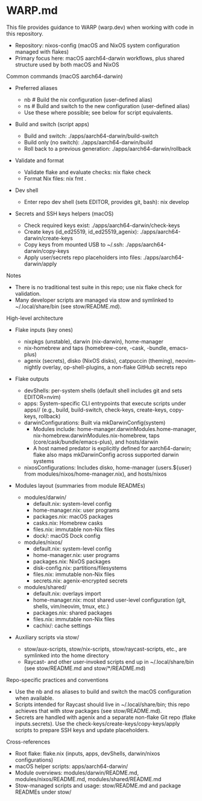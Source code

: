 # WARP.md

This file provides guidance to WARP (warp.dev) when working with code in this repository.

- Repository: nixos-config (macOS and NixOS system configuration managed with flakes)
- Primary focus here: macOS aarch64-darwin workflows, plus shared structure used by both macOS and NixOS

Common commands (macOS aarch64-darwin)
- Preferred aliases
  - nb  # Build the nix configuration (user-defined alias)
  - ns  # Build and switch to the new configuration (user-defined alias)
  - Use these where possible; see below for script equivalents.

- Build and switch (script apps)
  - Build and switch: ./apps/aarch64-darwin/build-switch
  - Build only (no switch): ./apps/aarch64-darwin/build
  - Roll back to a previous generation: ./apps/aarch64-darwin/rollback

- Validate and format
  - Validate flake and evaluate checks: nix flake check
  - Format Nix files: nix fmt .

- Dev shell
  - Enter repo dev shell (sets EDITOR, provides git, bash): nix develop

- Secrets and SSH keys helpers (macOS)
  - Check required keys exist: ./apps/aarch64-darwin/check-keys
  - Create keys (id_ed25519, id_ed25519_agenix): ./apps/aarch64-darwin/create-keys
  - Copy keys from mounted USB to ~/.ssh: ./apps/aarch64-darwin/copy-keys
  - Apply user/secrets repo placeholders into files: ./apps/aarch64-darwin/apply

Notes
- There is no traditional test suite in this repo; use nix flake check for validation.
- Many developer scripts are managed via stow and symlinked to ~/.local/share/bin (see stow/README.md).

High-level architecture
- Flake inputs (key ones)
  - nixpkgs (unstable), darwin (nix-darwin), home-manager
  - nix-homebrew and taps (homebrew-core, -cask, -bundle, emacs-plus)
  - agenix (secrets), disko (NixOS disks), catppuccin (theming), neovim-nightly overlay, op-shell-plugins, a non-flake GitHub secrets repo

- Flake outputs
  - devShells: per-system shells (default shell includes git and sets EDITOR=nvim)
  - apps: System-specific CLI entrypoints that execute scripts under apps/<system>/ (e.g., build, build-switch, check-keys, create-keys, copy-keys, rollback)
  - darwinConfigurations: Built via mkDarwinConfig(system)
    - Modules include: home-manager.darwinModules.home-manager, nix-homebrew.darwinModules.nix-homebrew, taps (core/cask/bundle/emacs-plus), and hosts/darwin
    - A host named predator is explicitly defined for aarch64-darwin; flake also maps mkDarwinConfig across supported darwin systems
  - nixosConfigurations: Includes disko, home-manager (users.${user} from modules/nixos/home-manager.nix), and hosts/nixos

- Modules layout (summaries from module READMEs)
  - modules/darwin/
    - default.nix: system-level config
    - home-manager.nix: user programs
    - packages.nix: macOS packages
    - casks.nix: Homebrew casks
    - files.nix: immutable non-Nix files
    - dock/: macOS Dock config
  - modules/nixos/
    - default.nix: system-level config
    - home-manager.nix: user programs
    - packages.nix: NixOS packages
    - disk-config.nix: partitions/filesystems
    - files.nix: immutable non-Nix files
    - secrets.nix: agenix-encrypted secrets
  - modules/shared/
    - default.nix: overlays import
    - home-manager.nix: most shared user-level configuration (git, shells, vim/neovim, tmux, etc.)
    - packages.nix: shared packages
    - files.nix: immutable non-Nix files
    - cachix/: cache settings

- Auxiliary scripts via stow/
  - stow/aux-scripts, stow/nix-scripts, stow/raycast-scripts, etc., are symlinked into the home directory
  - Raycast- and other user-invoked scripts end up in ~/.local/share/bin (see stow/README.md and stow/*/README.md)

Repo-specific practices and conventions
- Use the nb and ns aliases to build and switch the macOS configuration when available.
- Scripts intended for Raycast should live in ~/.local/share/bin; this repo achieves that with stow packages (see stow/README.md).
- Secrets are handled with agenix and a separate non-flake Git repo (flake inputs.secrets). Use the check-keys/create-keys/copy-keys/apply scripts to prepare SSH keys and update placeholders.

Cross-references
- Root flake: flake.nix (inputs, apps, devShells, darwin/nixos configurations)
- macOS helper scripts: apps/aarch64-darwin/
- Module overviews: modules/darwin/README.md, modules/nixos/README.md, modules/shared/README.md
- Stow-managed scripts and usage: stow/README.md and package READMEs under stow/


